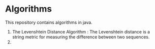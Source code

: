 # Algorithms
This repository contains algorithms in java.

1. The Levenshtein Distance Algorithm : The Levenshtein distance is a string metric for measuring the difference between two sequences.
2. 
